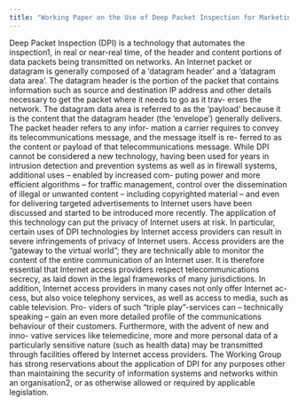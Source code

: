 ```yaml
---
title: "Working Paper on the Use of Deep Packet Inspection for Marketing Purposes"
---
```


Deep Packet Inspection (DPI) is a technology that automates the inspection1, in real or near-real time, of the header and content portions of data packets being transmitted on networks.
An Internet packet or datagram is generally composed of a ‘datagram header’ and a ‘datagram data area’. The datagram header is the portion of the packet that contains information such as source and destination IP address and other details necessary to get the packet where it needs to go as it trav- erses the network. The datagram data area is referred to as the ‘payload’ because it is the content that the datagram header (the ‘envelope’) generally delivers. The packet header refers to any infor- mation a carrier requires to convey its telecommunications message, and the message itself is re- ferred to as the content or payload of that telecommunications message.
While DPI cannot be considered a new technology, having been used for years in intrusion detection and prevention systems as well as in firewall systems, additional uses – enabled by increased com- puting power and more efficient algorithms – for traffic management, control over the dissemination of illegal or unwanted content – including copyrighted material – and even for delivering targeted advertisements to Internet users have been discussed and started to be introduced more recently.
The application of this technology can put the privacy of Internet users at risk. In particular, certain uses of DPI technologies by Internet access providers can result in severe infringements of privacy of Internet users. Access providers are the “gateway to the virtual world”; they are technically able to monitor the content of the entire communication of an Internet user. It is therefore essential that Internet access providers respect telecommunications secrecy, as laid down in the legal frameworks of many jurisdictions. In addition, Internet access providers in many cases not only offer Internet ac- cess, but also voice telephony services, as well as access to media, such as cable television. Pro- viders of such “triple play”-services can – technically speaking – gain an even more detailed profile of the communications behaviour of their customers. Furthermore, with the advent of new and inno- vative services like telemedicine, more and more personal data of a particularly sensitive nature (such as health data) may be transmitted through facilities offered by Internet access providers.
The Working Group has strong reservations about the application of DPI for any purposes other than maintaining the security of information systems and networks within an organisation2, or as otherwise allowed or required by applicable legislation.

